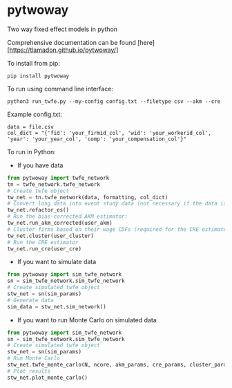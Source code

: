# pytwoway
Two way fixed effect models in python

Comprehensive documentation can be found [here][https://tlamadon.github.io/pytwoway/]

To install from pip:
```shell
pip install pytwoway
```

To run using command line interface:
```shell
python3 run_twfe.py --my-config config.txt --filetype csv --akm --cre
```
Example config.txt:
```
data = file.csv
col_dict = "{'fid': 'your_firmid_col', 'wid': 'your_workerid_col', 'year': 'your_year_col', 'comp': 'your_compensation_col'}"
```

To run in Python:
- If you have data
```python
from pytwoway import twfe_network
tn = twfe_network.twfe_network
# Create twfe object
tw_net = tn.twfe_network(data, formatting, col_dict)
# Convert long data into event study data (not necessary if the data is already in event study format):
tw_net.refactor_es()
# Run the bias-corrected AKM estimator:
tw_net.run_akm_corrected(user_akm)
# Cluster firms based on their wage CDFs (required for the CRE estimator)
tw_net.cluster(user_cluster)
# Run the CRE estimator
tw_net.run_cre(user_cre)
```

- If you want to simulate data
```python
from pytwoway import sim_twfe_network
sn = sim_twfe_network.sim_twfe_network
# Create simulated twfe object
stw_net = sn(sim_params)
# Generate data
sim_data = stw_net.sim_network()
```

- If you want to run Monte Carlo on simulated data
```python
from pytwoway import sim_twfe_network
sn = sim_twfe_network.sim_twfe_network
# Create simulated twfe object
stw_net = sn(sim_params)
# Run Monte Carlo
stw_net.twfe_monte_carlo(N, ncore, akm_params, cre_params, cluster_params)
# Plot results
stw_net.plot_monte_carlo()
```
